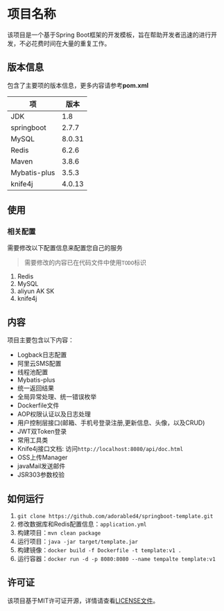 # 项目名称

该项目是一个基于Spring Boot框架的开发模板，旨在帮助开发者迅速的进行开发，不必花费时间在大量的重复工作。

## 版本信息

包含了主要项的版本信息，更多内容请参考**pom.xml**

| 项            | 版本     |
|--------------|--------|
| JDK          | 1.8    |
| springboot   | 2.7.7  |
| MySQL        | 8.0.31 |
| Redis        | 6.2.6  |
| Maven        | 3.8.6  |
| Mybatis-plus | 3.5.3  |
| knife4j      | 4.0.13 |

## 使用

### 相关配置

需要修改以下配置信息来配置您自己的服务

> 需要修改的内容已在代码文件中使用`TODO`标识

1. Redis
2. MySQL
3. aliyun AK SK
4. knife4j

## 内容

项目主要包含以下内容：

- Logback日志配置
- 阿里云SMS配置
- 线程池配置
- Mybatis-plus
- 统一返回结果
- 全局异常处理、统一错误枚举
- Dockerfile文件
- AOP权限认证以及日志处理
- 用户控制层接口(邮箱、手机号登录注册,更新信息、头像，以及CRUD)
- JWT双Token登录
- 常用工具类
- Knife4j接口文档: 访问`http://localhost:8080/api/doc.html`
- OSS上传Manager
- javaMail发送邮件
- JSR303参数校验


## 如何运行

1. `git clone https://github.com/adorabled4/springboot-template.git`
2. 修改数据库和Redis配置信息：`application.yml`
3. 构建项目：`mvn clean package`
4. 运行项目：`java -jar target/template.jar`
5. 构建镜像：`docker build -f Dockerfile -t template:v1 .`
6. 运行容器：`docker run -d -p 8080:8080 --name tempalte template:v1`


## 许可证

该项目基于MIT许可证开源，详情请查看[LICENSE文件](./LICENSE)。